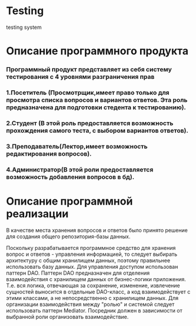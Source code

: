 # Testing
testing system
<h1>Описание программного продукта
</h1>
<h3>Программный продукт представляет из себя систему тестирования с 4 уровнями разграничения прав
<h3>1.Посетитель (Просмотрщик,имеет право только для просмотра списка вопросов и вариантов ответов. Эта роль предназначена для подготовки стедента к тестированию).
<h3>2.Студент (В этой роль предоставляется возможность прохождения самого теста, с выбором вариантов ответов).
<h3>3.Преподаватель(Лектор,имеет возможность редактирования вопросов).
<h3>4.Администратор(В этой роли предоставляется возможность добавления вопросов в бд).
</h3>
<h1>Описание программной реализации</h1>
В качестве места хранения вопросов и ответов было принято решение для создания общего репозитория-базы данных.

Поскольку разрабатывается программное средство для хранения вопрос и ответов - управления информацией,
то следует выбирать архитектуру с общим хранилищем данных, 
поэтому правильнее использовать базу данных. 
Для управления доступом использован паттерн DAO. Паттерн DAO предназначен
для отделения взаимодействия с хранилищем данных от бизнес-логики приложения.
Т.е. вся логика, отвечающая за сохранение, изменение, извлечение сущностей выносится в отдельные DAO-класс,
а код взаимодействует с этими классами, а не непосредственно с хранилищем данных. 
Для организации взаимодействия между "ролью" и системой следует использовать паттерн Mediator. Посредник должен в зависимости от 
выбранной роли организовать взаимодействие.
